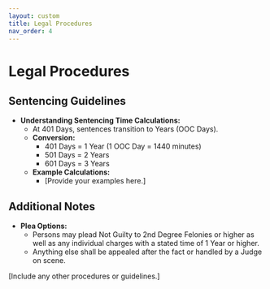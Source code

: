 ```yaml
---
layout: custom
title: Legal Procedures
nav_order: 4
---
```


# Legal Procedures

## Sentencing Guidelines

- **Understanding Sentencing Time Calculations:**
  - At 401 Days, sentences transition to Years (OOC Days).
  - **Conversion:**
    - 401 Days = 1 Year (1 OOC Day = 1440 minutes)
    - 501 Days = 2 Years
    - 601 Days = 3 Years
  - **Example Calculations:**
    - [Provide your examples here.]

## Additional Notes

- **Plea Options:**
  - Persons may plead Not Guilty to 2nd Degree Felonies or higher as well as any individual charges with a stated time of 1 Year or higher.
  - Anything else shall be appealed after the fact or handled by a Judge on scene.

[Include any other procedures or guidelines.]
